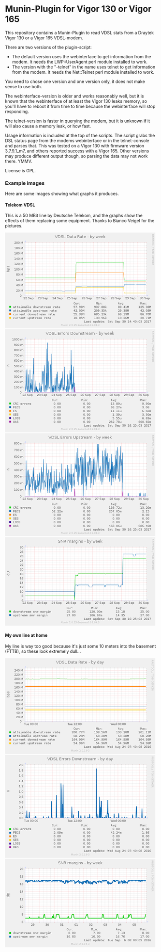 # Munin-Plugin for Vigor 130 or Vigor 165

This repository contains a Munin-Plugin to read VDSL stats from a Draytek Vigor 130 or
a Vigor 165 VDSL-modem.

There are two versions of the plugin-script:
* The default version uses the webinterface to get information from the modem. It needs the
LWP::UserAgent perl module installed to work.
* The version with the "-telnet" in the name uses telnet to get information from the modem.
It needs the Net::Telnet perl module installed to work.

You need to chose one version and one version only, it does not make sense to use both.

The webinterface-version is older and works reasonably well, but it is known that the webinterface
of at least the Vigor 130 leaks memory, so you'll have to reboot it from time to time because the
webinterface will stop responding.

The telnet-version is faster in querying the modem, but it is unknown if it will also cause
a memory leak, or how fast.

Usage information is included at the top of the scripts. The script grabs the DSL status page
from the modems webinterface or in the telnet-console and parses that. This was tested
on a Vigor 130 with firmware version 3.7.9.1_m7, and others reported success with a Vigor 165.
Other versions may produce different output though, so parsing the data may not work there. YMMV.

License is GPL.

### Example images

Here are some images showing what graphs it produces.

#### Telekom VDSL

This is a 50 MBit line by Deutsche Telekom, and the graphs show
the effects of them replacing some equipment. Thanks to Bianco Veigel
for the pictures.

![example datarate graph 1](img/bv-vig130_datarates-week.png)
![example error graph upstream 1](img/bv-vig130_errors1_dn-week.png)
![example error graph downstream 1](img/bv-vig130_errors1_up-week.png)
![example SNR margin graph 1](img/bv-vig130_snrmargins-week.png)

#### My own line at home

My line is way too good because it's just some 10 meters into the basement
(FTTB), so these look extremely dull...

![example datarate graph 2](img/fox-vig130_datarates-day.png)
![example error graph downstream 2](img/fox-vig130_errors1_dn-day.png)
![example SNR margin graph 2](img/fox-vig130_snrmargins-week.png)

